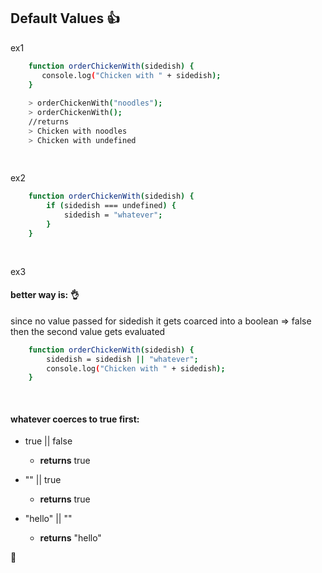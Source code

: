 ## Default Values  :thumbsup:

ex1    

```sh
    function orderChickenWith(sidedish) {
       console.log("Chicken with " + sidedish);
    }
    
    > orderChickenWith("noodles");
    > orderChickenWith();
    //returns
    > Chicken with noodles
    > Chicken with undefined
    
    
```

ex2 

```sh
    function orderChickenWith(sidedish) {
        if (sidedish === undefined) {
            sidedish = "whatever";
        }
    }
    
    
```


ex3

#### better way is:    :ok_hand:   

since no value passed for sidedish
it gets coarced into a boolean => false
then the second value gets evaluated

```sh
    function orderChickenWith(sidedish) {
        sidedish = sidedish || "whatever";
        console.log("Chicken with " + sidedish);
    }
    
    
```

    
####  whatever coerces to true first:     


-   true || false
    -  **returns** true
 
-   "" || true        
    -  **returns** true
    
-   "hello" || ""    
    -  **returns** "hello"    
 
 
 
 
    
    
:100:
